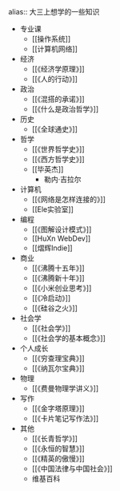 alias:: 大三上想学的一些知识

- 专业课
	- [[操作系统]]
	- [[计算机网络]]
- 经济
	- [[《经济学原理》]]
	- [[《人的行动》]]
- 政治
	- [[《混搭的承诺》]]
	- [[《什么是政治哲学》]]
- 历史
	- [[《全球通史》]]
- 哲学
	- [[《世界哲学史》]]
	- [[《西方哲学史》]]
	- [[毕英杰]]
		- 勒内·吉拉尔
- 计算机
	- [[《网络是怎样连接的》]]
	- [[Ele实验室]]
- 编程
	- [[《图解设计模式》]]
	- [[HuXn WebDev]]
	- [[熠辉Indie]]
- 商业
	- [[《沸腾十五年》]]
	- [[《沸腾新十年》]]
	- [[《小米创业思考》]]
	- [[《冷启动》]]
	- [[《硅谷之火》]]
- 社会学
	- [[《社会学》]]
	- [[《社会学的基本概念》]]
- 个人成长
	- [[《穷查理宝典》]]
	- [[《纳瓦尔宝典》]]
- 物理
	- [[《费曼物理学讲义》]]
- 写作
	- [[《金字塔原理》]]
	- [[《卡片笔记写作法》]]
- 其他
	- [[《长青哲学》]]
	- [[《永恒的智慧》]]
	- [[《精英的傲慢》]]
	- [[《中国法律与中国社会》]]
	- 维基百科